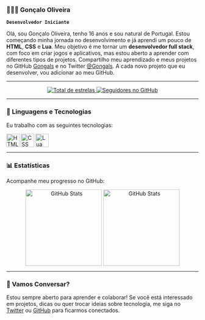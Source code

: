### 👨🏻‍💻 Gonçalo Oliveira

**`Desenvolvedor Iniciante`**

Olá, sou Gonçalo Oliveira, tenho 16 anos e sou natural de Portugal. Estou começando minha jornada no desenvolvimento e já aprendi um pouco de **HTML**, **CSS** e **Lua**. Meu objetivo é me tornar um **desenvolvedor full stack**, com foco em criar jogos e aplicativos, mas estou aberto a aprender com diferentes tipos de projetos. Compartilho meu aprendizado e meus projetos no GitHub [Gongals](https://github.com/Gongals) e no Twitter [@Gongals](https://twitter.com/Gongals). A cada novo projeto que eu desenvolver, vou adicionar ao meu GitHub.

---

<p align="center">
    <a href="https://github.com/Gongals?tab=repositories&sort=stargazers">
        <img 
            alt="Total de estrelas"
            title="Total de estrelas no GitHub"
            src="https://custom-icon-badges.demolab.com/github/stars/Gongals?color=55960c&style=for-the-badge&labelColor=488207&logo=star&label=estrelas"
        />
    </a>
    <a href="https://github.com/Gongals?tab=followers">
        <img 
            alt="Seguidores no GitHub"
            title="Me siga no GitHub"
            src="https://custom-icon-badges.demolab.com/github/followers/Gongals?color=236ad3&labelColor=1155ba&style=for-the-badge&logo=github&label=Seguidores&logoColor=white"
        />
    </a>
</p>

---

### 🤖 Linguagens e Tecnologias

Eu trabalho com as seguintes tecnologias:

<p align="left">
    <img align="left" alt="HTML" title="HTML" width="35px" src="https://cdn.jsdelivr.net/gh/devicons/devicon@latest/icons/html5/html5-original.svg" />
    <img align="left" alt="CSS" title="CSS" width="35px" src="https://cdn.jsdelivr.net/gh/devicons/devicon@latest/icons/css3/css3-original.svg" />
    <img align="left" alt="Lua" title="Lua" width="35px" src="https://cdn.jsdelivr.net/gh/devicons/devicon@latest/icons/lua/lua-original.svg" />
</p>

<br/>
<br/>

---

### 📊 Estatísticas

Acompanhe meu progresso no GitHub:

<p align="center">
  <img 
    align="center" 
    alt="GitHub Stats" 
    height="200" 
    src="https://github-readme-stats.vercel.app/api?username=Gongals&show_icons=true&theme=tokyonight&include_all_commits=true&locale=pt-br" 
  />
  <img 
    align="center" 
    alt="GitHub Stats" 
    height="200" 
    src="https://github-readme-stats.vercel.app/api/top-langs/?username=Gongals&theme=tokyonight&layout=compact&custom_title=Tecnologias&langs_count=9" 
  />
</p>

---

### 💬 Vamos Conversar?

Estou sempre aberto para aprender e colaborar! Se você está interessado em projetos, dicas ou quer trocar ideias sobre tecnologia, me siga no [Twitter](https://twitter.com/Gongals) ou [GitHub](https://github.com/Gongals) para ficarmos conectados.

